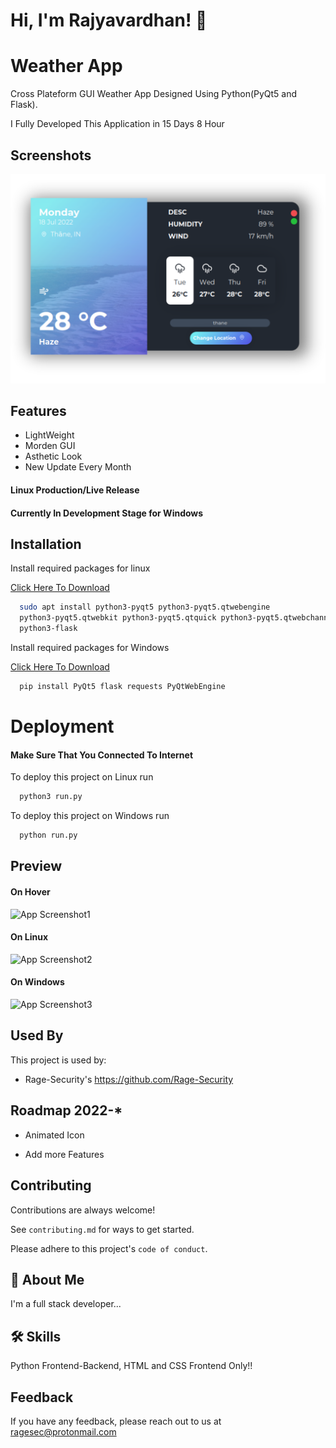 
# Hi, I'm Rajyavardhan! 👋


# Weather App

Cross Plateform GUI Weather App Designed Using Python(PyQt5 and Flask).

I Fully Developed This Application in 15 Days 8 Hour



## Screenshots

![App Screenshot](images/image1.png)

## Features

- LightWeight
- Morden GUI
- Asthetic Look
- New Update Every Month

#### Linux Production/Live Release
#### Currently In Development Stage for Windows

## Installation

Install required packages for linux

[Click Here To Download](https://github.com/rajyavardhanbithale/Weather-App/releases/download/v2/rage-weather-app-linux-live.zip "Download From Here")

```bash
  sudo apt install python3-pyqt5 python3-pyqt5.qtwebengine 
  python3-pyqt5.qtwebkit python3-pyqt5.qtquick python3-pyqt5.qtwebchannel  
  python3-flask 
```
Install required packages for Windows

[Click Here To Download](https://github.com/rajyavardhanbithale/Weather-App/releases/download/v2-pre/rage-weather-app-windows.pre-alpha.zip "Download From Here")

```bash
  pip install PyQt5 flask requests PyQtWebEngine

```

# Deployment
#### Make Sure That You Connected To Internet
To deploy this project on Linux run

```bash
  python3 run.py
```

To deploy this project on Windows run

```bash
  python run.py
```

## Preview
#### On Hover

![App Screenshot1](https://i.ibb.co/XbDMKhv/hover2.gif)

#### On Linux
![App Screenshot2](https://i.ibb.co/n69ZcG4/Screenshot-2022-07-11-21-43-16.png)

#### On Windows
![App Screenshot3](https://i.ibb.co/L0tgJwN/Screenshot-3.png)
## Used By

This project is used by:

- Rage-Security's https://github.com/Rage-Security


## Roadmap 2022-*

- Animated Icon

- Add more Features


## Contributing

Contributions are always welcome!

See `contributing.md` for ways to get started.

Please adhere to this project's `code of conduct`.


## 🚀 About Me
I'm a full stack developer...


## 🛠 Skills
Python Frontend-Backend, HTML and CSS Frontend Only!!


## Feedback

If you have any feedback, please reach out to us at ragesec@protonmail.com
